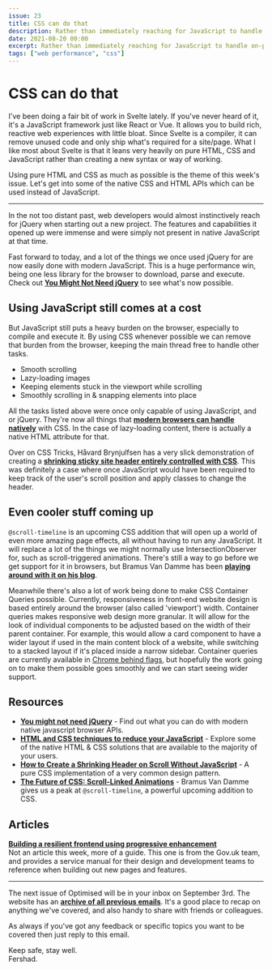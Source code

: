 ```yaml
---
issue: 23
title: CSS can do that
description: Rather than immediately reaching for JavaScript to handle on-page interactions, why not stop and think Could CSS do that? You'd be surprised, it probably can.
date: 2021-08-20 00:00
excerpt: Rather than immediately reaching for JavaScript to handle on-page interactions, why not stop and think Could CSS do that? You'd be surprised, it probably can.
tags: ["web performance", "css"]
---
```


# CSS can do that

I've been doing a fair bit of work in Svelte lately. If you've never heard of it, it's a JavaScript framework just like React or Vue. It allows you to build rich, reactive web experiences with little bloat. Since Svelte is a compiler, it can remove unused code and only ship what's required for a site/page. What I like most about Svelte is that it leans very heavily on pure HTML, CSS and JavaScript rather than creating a new syntax or way of working.

Using pure HTML and CSS as much as possible is the theme of this week's issue. Let's get into some of the native CSS and HTML APIs which can be used instead of JavaScript.

---

In the not too distant past, web developers would almost instinctively reach for jQuery when starting out a new project. The features and capabilities it opened up were immense and were simply not present in native JavaScript at that time.

Fast forward to today, and a lot of the things we once used jQuery for are now easily done with modern JavaScript. This is a huge performance win, being one less library for the browser to download, parse and execute. Check out **[You Might Not Need jQuery](http://youmightnotneedjquery.com/)** to see what's now possible.

## **Using JavaScript still comes at a cost**

But JavaScript still puts a heavy burden on the browser, especially to compile and execute it. By using CSS whenever possible we can remove that burden from the browser, keeping the main thread free to handle other tasks.

- Smooth scrolling
- Lazy-loading images
- Keeping elements stuck in the viewport while scrolling
- Smoothly scrolling in & snapping elements into place

All the tasks listed above were once only capable of using JavaScript, and or jQuery. They're now all things that **[modern browsers can handle natively](https://calendar.perfplanet.com/2020/html-and-css-techniques-to-reduce-your-javascript/)** with CSS. In the case of lazy-loading content, there is actually a native HTML attribute for that.

Over on CSS Tricks, Håvard Brynjulfsen has a very slick demonstration of creating a **[shrinking sticky site header entirely controlled with CSS](https://css-tricks.com/how-to-create-a-shrinking-header-on-scroll-without-javascript/)**. This was definitely a case where once JavaScript would have been required to keep track of the user's scroll position and apply classes to change the header.

## **Even cooler stuff coming up**

`@scroll-timeline` is an upcoming CSS addition that will open up a world of even more amazing page effects, all without having to run any JavaScript. It will replace a lot of the things we might normally use IntersectionObserver for, such as scroll-triggered animations. There's still a way to go before we get support for it in browsers, but Bramus Van Damme has been **[playing around with it on his blog](https://www.bram.us/2021/02/23/the-future-of-css-scroll-linked-animations-part-1/#more-demos--full-screen-panels-with-snap-points)**.

Meanwhile there's also a lot of work being done to make CSS Container Queries possible. Currently, responsiveness in front-end website design is based entirely around the browser (also called 'viewport') width. Container queries makes responsive web design more granular. It will allow for the look of individual components to be adjusted based on the width of their parent container. For example, this would allow a card component to have a wider layout if used in the main content block of a website, while switching to a stacked layout if it's placed inside a narrow sidebar. Container queries are currently available in [Chrome behind flags](https://caniuse.com/css-container-queries), but hopefully the work going on to make them possible goes smoothly and we can start seeing wider support.

## Resources

- **[You might not need jQuery](http://youmightnotneedjquery.com/)** - Find out what you can do with modern native javascript browser APIs.
- **[HTML and CSS techniques to reduce your JavaScript](https://calendar.perfplanet.com/2020/html-and-css-techniques-to-reduce-your-javascript/)** - Explore some of the native HTML & CSS solutions that are available to the majority of your users.
- **[How to Create a Shrinking Header on Scroll Without JavaScript](https://css-tricks.com/how-to-create-a-shrinking-header-on-scroll-without-javascript/)** - A pure CSS implementation of a very common design pattern.
- **[The Future of CSS: Scroll-Linked Animations](https://www.bram.us/2021/02/23/the-future-of-css-scroll-linked-animations-part-1)** - Bramus Van Damme gives us a peak at `@scroll-timeline`, a powerful upcoming addition to CSS.

## Articles

**[Building a resilient frontend using progressive enhancement](https://www.gov.uk/service-manual/technology/using-progressive-enhancement)**  
Not an article this week, more of a guide. This one is from the Gov.uk team, and provides a service manual for their design and development teams to reference when building out new pages and features.

---

The next issue of Optimised will be in your inbox on September 3rd. The website has an **[archive of all previous emails](https://optimised.email/)**. It's a good place to recap on anything we've covered, and also handy to share with friends or colleagues.

As always if you've got any feedback or specific topics you want to be covered then just reply to this email.

Keep safe, stay well.  
Fershad.
